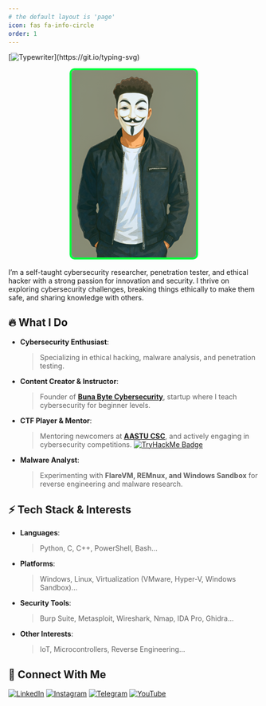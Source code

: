 ```yaml
---
# the default layout is 'page'
icon: fas fa-info-circle
order: 1
---
```


[![Typewriter](https://readme-typing-svg.herokuapp.com?font=Orbitron&size=30&duration=4000&color=00FF40&pause=500&center=true&random=false&width=1200&lines=$+Hi+there,+I'm+Befikadu+Tesfaye!+AKA+"0xfke"+👋;)](https://git.io/typing-svg) 


<div align="center">
  <img src="Images/bd11d19f-c5ef-4034-a374-660c3f2f1fda-removebg-preview-Picsart-AiImageEnhancer.png" 
       alt="Befikadu Tesfaye" 
       style="border: 4px solid #00FF40; border-radius: 10px; width: 250px;">
</div>


I’m a self-taught cybersecurity researcher, penetration tester, and ethical hacker with a strong passion for innovation and security. I thrive on exploring cybersecurity challenges, breaking things ethically to make them safe, and sharing knowledge with others.

## 🔥 What I Do

- **Cybersecurity Enthusiast**:
  > Specializing in ethical hacking, malware analysis, and penetration testing.

- **Content Creator & Instructor**:
  > Founder of [**Buna Byte Cybersecurity**](https://www.youtube.com/@bunabyte), startup where I teach cybersecurity for beginner levels.

- **CTF Player & Mentor**:
  > Mentoring newcomers at [**AASTU CSC**](https://www.linkedin.com/company/aastu-cyber-security), and actively engaging in cybersecurity competitions.
  > [![TryHackMe Badge](https://img.shields.io/badge/TryHackMe-Profile-green?style=flat-square&logo=tryhackme&logoColor=white)](https://tryhackme.com/p/0xfke)

- **Malware Analyst**:
  > Experimenting with **FlareVM, REMnux, and Windows Sandbox** for reverse engineering and malware research.

## ⚡️ Tech Stack & Interests

- **Languages**:
  > Python, C, C++, PowerShell, Bash...
- **Platforms**:
  > Windows, Linux, Virtualization (VMware, Hyper-V, Windows Sandbox)...
- **Security Tools**:
  > Burp Suite, Metasploit, Wireshark, Nmap, IDA Pro, Ghidra...
- **Other Interests**:
  > IoT, Microcontrollers, Reverse Engineering...

## 🤙 Connect With Me

[![LinkedIn](https://img.shields.io/badge/LinkedIn-BefikaduTesfaye-0077B5?style=flat-square&logo=linkedin&logoColor=white)](https://www.linkedin.com/in/befikadu-tesfaye/)
[![Instagram](https://img.shields.io/badge/Instagram-BefikaduTesfaye-%23E4405F.svg?logo=Instagram&logoColor=white)](https://instagram.com/0xfke)
[![Telegram](https://img.shields.io/badge/Telegram-BunaByte-0088cc?style=flat-square&logo=telegram&logoColor=white)](https://t.me/bunabytecs)
[![YouTube](https://img.shields.io/badge/YouTube-BunaByte-red?style=flat-square&logo=youtube&logoColor=white)](https://www.youtube.com/@bunabyte?sub_confirmation=1) 
